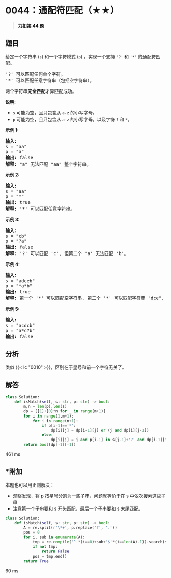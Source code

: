 # 0044：通配符匹配（★★）


> <u>**[力扣第 44 题](https://leetcode.cn/problems/wildcard-matching/)**</u>

## 题目

<p>给定一个字符串 (<code>s</code>) 和一个字符模式 (<code>p</code>) ，实现一个支持 <code>&#39;?&#39;</code> 和 <code>&#39;*&#39;</code> 的通配符匹配。</p>

<pre>&#39;?&#39; 可以匹配任何单个字符。
&#39;*&#39; 可以匹配任意字符串（包括空字符串）。
</pre>

<p>两个字符串<strong>完全匹配</strong>才算匹配成功。</p>

<p><strong>说明:</strong></p>

<ul>
<li><code>s</code> 可能为空，且只包含从 <code>a-z</code> 的小写字母。</li>
<li><code>p</code> 可能为空，且只包含从 <code>a-z</code> 的小写字母，以及字符 <code>?</code> 和 <code>*</code>。</li>
</ul>

<p><strong>示例 1:</strong></p>

<pre><strong>输入:</strong>
s = &quot;aa&quot;
p = &quot;a&quot;
<strong>输出:</strong> false
<strong>解释:</strong> &quot;a&quot; 无法匹配 &quot;aa&quot; 整个字符串。</pre>

<p><strong>示例 2:</strong></p>

<pre><strong>输入:</strong>
s = &quot;aa&quot;
p = &quot;*&quot;
<strong>输出:</strong> true
<strong>解释:</strong> &#39;*&#39; 可以匹配任意字符串。
</pre>

<p><strong>示例 3:</strong></p>

<pre><strong>输入:</strong>
s = &quot;cb&quot;
p = &quot;?a&quot;
<strong>输出:</strong> false
<strong>解释:</strong> &#39;?&#39; 可以匹配 &#39;c&#39;, 但第二个 &#39;a&#39; 无法匹配 &#39;b&#39;。
</pre>

<p><strong>示例 4:</strong></p>

<pre><strong>输入:</strong>
s = &quot;adceb&quot;
p = &quot;*a*b&quot;
<strong>输出:</strong> true
<strong>解释:</strong> 第一个 &#39;*&#39; 可以匹配空字符串, 第二个 &#39;*&#39; 可以匹配字符串 &quot;dce&quot;.
</pre>

<p><strong>示例 5:</strong></p>

<pre><strong>输入:</strong>
s = &quot;acdcb&quot;
p = &quot;a*c?b&quot;
<strong>输出:</strong> false</pre>


## 分析

类似 {{< lc "0010" >}}，区别在于星号和前一个字符无关了。

## 解答

```python
class Solution:
    def isMatch(self, s: str, p: str) -> bool:
        m,n = len(p),len(s)
        dp = [[1]+[0]*n for _ in range(m+1)]
        for i in range(1,m+1):
            for j in range(n+1):
                if p[i-1]=='*':
                    dp[i][j] = dp[i-1][j] or (j and dp[i][j-1])
                else:
                    dp[i][j] = j and p[i-1] in s[j-1]+'?' and dp[i-1][j-1]
        return bool(dp[-1][-1])
```
461 ms


## *附加

本题也可以用正则解决：
- 观察发现，将 p 按星号分割为一些子串，问题就等价于在 s 中依次搜索这些子串
- 注意第一个子串要和 s 开头匹配，最后一个子串要和 s 末尾匹配。

```python
class Solution:
    def isMatch(self, s: str, p: str) -> bool:
        A = re.split(r'\*+', p.replace('?', '.'))
        pos = 0
        for i, sub in enumerate(A):
            tmp = re.compile('^'*(i==0)+sub+'$'*(i==len(A)-1)).search(s, pos)
            if not tmp:
                return False
            pos = tmp.end()
        return True
```
60 ms
